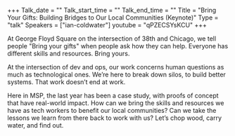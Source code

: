 +++
Talk_date = ""
Talk_start_time = ""
Talk_end_time = ""
Title = "Bring Your Gifts: Building Bridges to Our Local Communities (Keynote)"
Type = "talk"
Speakers = ["ian-coldwater"]
youtube = "qPZECSYsKCU"
+++

At George Floyd Square on the intersection of 38th and Chicago, we tell people "Bring your gifts" when people ask how they can help. Everyone has different skills and resources. Bring yours.

At the intersection of dev and ops, our work concerns human questions as much as technological ones. We’re here to break down silos, to build better systems. That work doesn’t end at work.

Here in MSP, the last year has been a case study, with proofs of concept that have real-world impact. How can we bring the skills and resources we have as tech workers to benefit our local communities? Can we take the lessons we learn from there back to work with us? Let’s chop wood, carry water, and find out.
